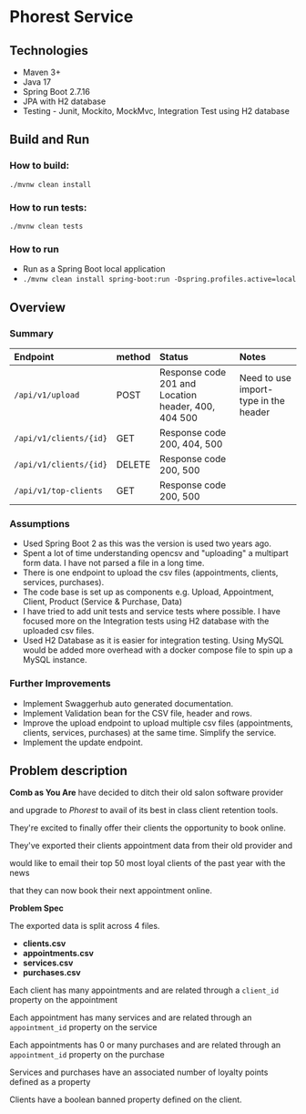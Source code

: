 # Phorest Service

## Technologies
* Maven 3+
* Java 17
* Spring Boot 2.7.16
* JPA with H2 database
* Testing - Junit, Mockito, MockMvc, Integration Test using H2 database

## Build and Run

### How to build:
`./mvnw clean install`

### How to run tests:
`./mvnw clean tests`


### How to run
* Run as a Spring Boot local application
* `./mvnw clean install spring-boot:run -Dspring.profiles.active=local`

## Overview

### Summary
| Endpoint               | method | Status                                              | Notes                                 |
|:-----------------------|:-------|:----------------------------------------------------|:--------------------------------------|
| `/api/v1/upload`       | POST   | Response code 201 and Location header, 400, 404 500 | Need to use import-type in the header |
| `/api/v1/clients/{id}` | GET    | Response code 200, 404, 500                         |                                       |
| `/api/v1/clients/{id}` | DELETE | Response code 200, 500                              |                                       |
| `/api/v1/top-clients`  | GET    | Response code 200, 500                              |                                       | 

### Assumptions
* Used Spring Boot 2 as this was the version is used two years ago.
* Spent a lot of time understanding opencsv and "uploading" a multipart form data. I have not parsed a file in a long time.
* There is one endpoint to upload the csv files (appointments, clients, services, purchases).
* The code base is set up as components e.g. Upload, Appointment, Client, Product (Service & Purchase, Data)
* I have tried to add unit tests and service tests where possible. I have focused more on the Integration tests using H2 database with the uploaded csv files.
* Used H2 Database as it is easier for integration testing. Using MySQL would be added more overhead with a docker compose file to spin up a MySQL instance.

### Further Improvements
* Implement Swaggerhub auto generated documentation.
* Implement Validation bean for the CSV file, header and rows.
* Improve the upload endpoint to upload multiple csv files (appointments, clients, services, purchases) at the same time. Simplify the service.
* Implement the update endpoint.


## Problem description

**Comb as You Are** have decided to ditch their old salon software provider

and upgrade to *Phorest* to avail of its best in class client retention tools.

They're excited to finally offer their clients the opportunity to book online.

They've exported their clients appointment data from their old provider and

would like to email their top 50 most loyal clients of the past year with the news

that they can now book their next appointment online.

****Problem Spec****

The exported data is split across 4 files.

- **clients.csv**
- **appointments.csv**
- **services.csv**
- **purchases.csv**

Each client has many appointments and are related through a `client_id` property on the appointment

Each appointment has many services and are related through an `appointment_id` property on the service

Each appointments has 0 or many purchases and are related through an `appointment_id` property on the purchase

Services and purchases have an associated number of loyalty points defined as a property

Clients have a boolean banned property defined on the client.